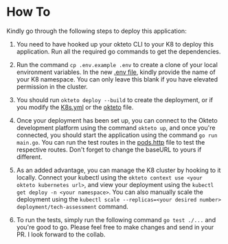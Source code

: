 # How To
Kindly go through the following steps to deploy this application:

1. You need to have hooked up your okteto CLI to your K8 to deploy this application. Run all the required go commands to get the dependencies.

2. Run the command `cp .env.example .env` to create a clone of your local environment variables. In the new [.env file](./.env), kindly provide the name of your K8 namespace. You can only leave this blank if you have elevated permission in the cluster.

3. You should run `okteto deploy --build` to create the deployment, or if you modify the [K8s.yml](./k8s.yml) or the [okteto](./okteto.yml) file. 

4. Once your deployment has been set up, you can connect to the Okteto development platform using the command `okteto up`, and once you're connected, you should start the application using the command `go run main.go`. You can run the test routes in the [pods.http](./http/pods.http) file to test the respective routes. Don't forget to change the baseURL to yours if different. 

5. As an added advantage, you can manage the K8 cluster by hooking to it locally. Connect your kubectl using the `okteto context use <your okteto kubernetes url>`, and view your deployment using the `kubectl get deploy -n <your namespace>`. You can also manually scale the deployment using the `kubectl scale --replicas=<your desired number> deployment/tech-assessment` command.

6. To run the tests, simply run the following command `go test ./...` and you're good to go. Please feel free to make changes and send in your PR. I look forward to the collab. 